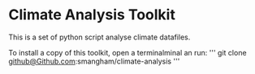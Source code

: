 # Climate Analysis Toolkit

This is a set of python script analyse climate datafiles.

To install a copy of this toolkit, open a terminalminal an run:
'''
git clone github@Github.com:smangham/climate-analysis
'''
